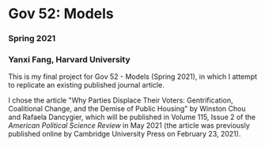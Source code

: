 # Gov 52: Models
### Spring 2021
### Yanxi Fang, Harvard University

This is my final project for Gov 52 - Models (Spring 2021), in which I attempt to replicate an existing published journal article.

I chose the article "Why Parties Displace Their Voters: Gentrification, Coalitional Change, and the Demise of Public Housing" by Winston Chou and Rafaela Dancygier, which will be published in Volume 115, Issue 2 of the *American Political Science Review* in May 2021 (the article was previously published online by Cambridge University Press on February 23, 2021). 
